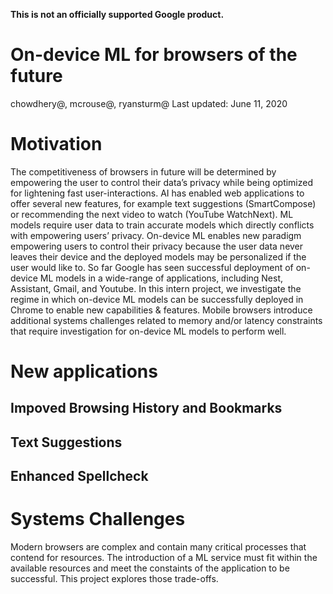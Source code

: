 **This is not an officially supported Google product.**

# On-device ML for browsers of the future
chowdhery@, mcrouse@, ryansturm@
Last updated: June 11, 2020

# Motivation
The competitiveness of browsers in future will be determined by empowering the user to control their data’s privacy while being optimized for lightening fast user-interactions. AI has enabled web applications to offer several new features, for example text suggestions (SmartCompose) or recommending the next video to watch (YouTube WatchNext). ML models require user data to train accurate models which directly conflicts with empowering users’ privacy. 
On-device ML enables new paradigm empowering users to control their privacy because the user data never leaves their device and the deployed models may be personalized if the user would like to. So far Google has seen successful deployment of on-device ML models in a wide-range of applications, including Nest, Assistant, Gmail, and Youtube. 
In this intern project, we investigate the regime in which on-device ML models can be successfully deployed in Chrome to enable new capabilities & features. Mobile browsers introduce additional systems challenges related to memory and/or latency constraints that require investigation for on-device ML models to perform well.

# New applications
## Impoved Browsing History and Bookmarks 
## Text Suggestions
## Enhanced Spellcheck

# Systems Challenges

Modern browsers are complex and contain many critical processes that contend for
resources. The introduction of a ML service must fit within the available
resources and meet the constaints of the application to be successful. This
project explores those trade-offs.

